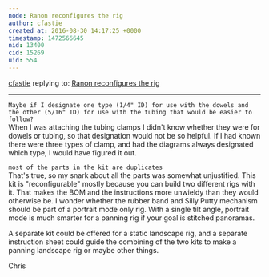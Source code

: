 ```yaml
---
node: Ranon reconfigures the rig
author: cfastie
created_at: 2016-08-30 14:17:25 +0000
timestamp: 1472566645
nid: 13400
cid: 15269
uid: 554
---
```




[cfastie](../profile/cfastie) replying to: [Ranon reconfigures the rig](../notes/cfastie/08-27-2016/ranon-reconfigures-the-rig)

----
`Maybe if I designate one type (1/4" ID) for use with the dowels and the other (5/16" ID) for use with the tubing that would be easier to follow?`  
When I was attaching the tubing clamps I didn't know whether they were for dowels or tubing, so that designation would not be so helpful. If I had known there were three types of clamp, and had the diagrams always designated which type, I would have figured it out.

`most of the parts in the kit are duplicates`  
That's true, so my snark about all the parts was somewhat unjustified. This kit is "reconfigurable" mostly  because you can build two different rigs with it. That makes the BOM and the instructions more unwieldy than they would otherwise be. I wonder whether the rubber band and Silly Putty mechanism should be part of a portrait mode only rig. With a single tilt angle, portrait mode is much smarter for a panning rig if your goal is stitched panoramas. 

A separate kit could be offered for a static landscape rig, and a separate instruction sheet could guide the combining of the two kits to make a panning landscape rig or maybe other things. 

Chris
 
